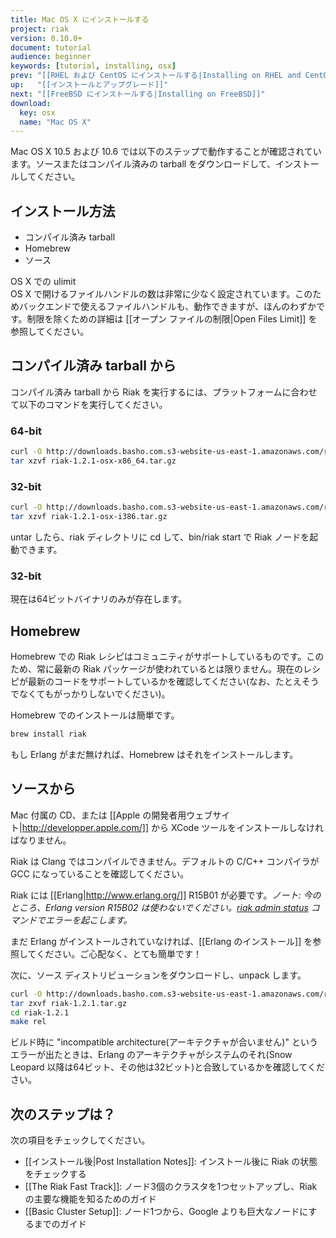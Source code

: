 ```yaml
---
title: Mac OS X にインストールする
project: riak
version: 0.10.0+
document: tutorial
audience: beginner
keywords: [tutorial, installing, osx]
prev: "[[RHEL および CentOS にインストールする|Installing on RHEL and CentOS]]"
up:   "[[インストールとアップグレード]]"
next: "[[FreeBSD にインストールする|Installing on FreeBSD]]"
download: 
  key: osx
  name: "Mac OS X"
---
```


Mac OS X 10.5 および 10.6 では以下のステップで動作することが確認されています。ソースまたはコンパイル済みの tarball をダウンロードして、インストールしてください。

## インストール方法
  * コンパイル済み tarball
  * Homebrew
  * ソース

<div class="note"><div class="title">OS X での ulimit</div>OS X で開けるファイルハンドルの数は非常に少なく設定されています。このためバックエンドで使えるファイルハンドルも、動作できますが、ほんのわずかです。制限を除くための詳細は [[オープン ファイルの制限|Open Files Limit]] を参照してください。</div>

## コンパイル済み tarball から
コンパイル済み tarball から Riak を実行するには、プラットフォームに合わせて以下のコマンドを実行してください。

### 64-bit
```bash
curl -O http://downloads.basho.com.s3-website-us-east-1.amazonaws.com/riak/1.2/1.2.1/osx/10.4/riak-1.2.1-osx-x86_64.tar.gz
tar xzvf riak-1.2.1-osx-x86_64.tar.gz
```

### 32-bit
```bash
curl -O http://downloads.basho.com.s3-website-us-east-1.amazonaws.com/riak/1.2/1.2.1/osx/10.4/riak-1.2.1-osx-i386.tar.gz
tar xzvf riak-1.2.1-osx-i386.tar.gz
```

untar したら、riak ディレクトリに cd して、bin/riak start で Riak ノードを起動できます。

### 32-bit
現在は64ビットバイナリのみが存在します。

## Homebrew
<div class="note">Homebrew での Riak レシピはコミュニティがサポートしているものです。このため、常に最新の Riak パッケージが使われているとは限りません。現在のレシピが最新のコードをサポートしているかを確認してください(なお、たとえそうでなくてもがっかりしないでください)。</div>

Homebrew でのインストールは簡単です。

```bash
brew install riak
```

もし Erlang がまだ無ければ、Homebrew はそれをインストールします。

## ソースから
Mac 付属の CD、または [[Apple の開発者用ウェブサイト|http://developper.apple.com/]] から XCode ツールをインストールしなければなりません。

<div class="note">Riak は Clang ではコンパイルできません。デフォルトの C/C++ コンパイラが GCC になっていることを確認してください。</div>

Riak には [[Erlang|http://www.erlang.org/]] R15B01 が必要です。*ノート: 今のところ、Erlang version R15B02 は使わないでください。[riak admin status](https://github.com/basho/riak/issues/227) コマンドでエラーを起こします。*

まだ Erlang がインストールされていなければ、[[Erlang のインストール]] を参照してください。ご心配なく、とても簡単です！

次に、ソース ディストリビューションをダウンロードし、unpack します。

```bash
curl -O http://downloads.basho.com.s3-website-us-east-1.amazonaws.com/riak/1.2/1.2.1/riak-1.2.1.tar.gz
tar zxvf riak-1.2.1.tar.gz
cd riak-1.2.1
make rel
```

ビルド時に "incompatible architecture(アーキテクチャが合いません)" というエラーが出たときは、Erlang のアーキテクチャがシステムのそれ(Snow Leopard 以降は64ビット、その他は32ビット)と合致しているかを確認してください。

## 次のステップは？
次の項目をチェックしてください。

  * [[インストール後|Post Installation Notes]]: インストール後に Riak の状態をチェックする
  * [[The Riak Fast Track]]: ノード3個のクラスタを1つセットアップし、Riak の主要な機能を知るためのガイド
  * [[Basic Cluster Setup]]: ノード1つから、Google よりも巨大なノードにするまでのガイド
